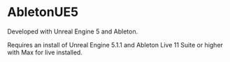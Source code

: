 # AbletonUE5

Developed with Unreal Engine 5 and Ableton. 

Requires an install of Unreal Engine 5.1.1 and Ableton Live 11 Suite or higher with Max for live installed. 


